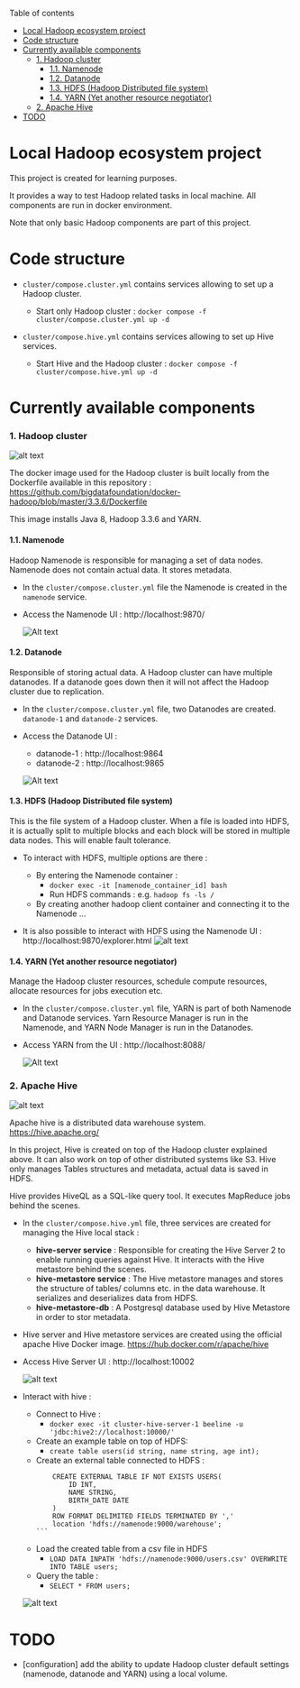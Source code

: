 Table of contents

- [Local Hadoop ecosystem project](#local-hadoop-ecosystem-project)
- [Code structure](#code-structure)
- [Currently available components](#currently-available-components)
    - [1. Hadoop cluster](#1-hadoop-cluster)
      - [1.1. Namenode](#11-namenode)
      - [1.2. Datanode](#12-datanode)
      - [1.3. HDFS (Hadoop Distributed file system)](#13-hdfs-hadoop-distributed-file-system)
      - [1.4. YARN (Yet another resource negotiator)](#14-yarn-yet-another-resource-negotiator)
    - [2. Apache Hive](#2-apache-hive)
- [TODO](#todo)


# Local Hadoop ecosystem project

This project is created for learning purposes. 

It provides a way to test Hadoop related tasks in local machine. All components are run in docker environment.

Note that only basic Hadoop components are part of this project.

# Code structure

* `cluster/compose.cluster.yml` contains services allowing to set up a Hadoop cluster.
    * Start only Hadoop cluster : `docker compose -f cluster/compose.cluster.yml up -d`
    
* `cluster/compose.hive.yml` contains services allowing to set up Hive services.
    * Start Hive and the Hadoop cluster : `docker compose -f cluster/compose.hive.yml up -d`


# Currently available components

### 1. Hadoop cluster

 ![alt text](doc/hadoop-cluster-archi.png?)

The docker image used for the Hadoop cluster is built locally from the Dockerfile available in this repository : https://github.com/bigdatafoundation/docker-hadoop/blob/master/3.3.6/Dockerfile

This image installs Java 8, Hadoop 3.3.6 and YARN.

#### 1.1. Namenode


Hadoop Namenode is responsible for managing a set of data nodes. Namenode does not contain actual data. It stores metadata.

* In the `cluster/compose.cluster.yml` file the Namenode is created in the `namenode` service.
* Access the Namenode UI : http://localhost:9870/

    ![Alt text](doc/namenode-ui.png)


#### 1.2. Datanode

Responsible of storing actual data. A Hadoop cluster can have multiple datanodes. If a datanode goes down then it will not affect the Hadoop cluster due to replication.

* In the `cluster/compose.cluster.yml` file, two Datanodes are created. `datanode-1` and `datanode-2` services.
* Access the Datanode UI : 
    * datanode-1 : http://localhost:9864
    * datanode-2 : http://localhost:9865

    ![Alt text](doc/datanode-ui.png)


#### 1.3. HDFS (Hadoop Distributed file system)

This is the file system of a Hadoop cluster. When a file is loaded into HDFS, it is actually split to multiple blocks and each block will be stored in multiple data nodes.
This will enable fault tolerance.

* To interact with HDFS, multiple options are there : 
    * By entering the Namenode container :
        * `docker exec -it [namenode_container_id] bash`
        * Run HDFS commands : e.g. `hadoop fs -ls /`
    * By creating another hadoop client container and connecting it to the Namenode ...

* It is also possible to interact with HDFS using the Namenode UI : http://localhost:9870/explorer.html
    ![alt text](doc/hdfs-exporer-ui.png)

#### 1.4. YARN (Yet another resource negotiator)

Manage the Hadoop cluster resources, schedule compute resources, allocate resources for jobs execution etc. 

* In the `cluster/compose.cluster.yml` file, YARN is part of both Namenode and Datanode services. Yarn Resource Manager is run in the Namenode, and YARN Node Manager is run in the Datanodes.
* Access YARN from the UI : http://localhost:8088/

    ![Alt text](doc/yarn-ui.png)

### 2. Apache Hive

![alt text](doc/hive-archi.png?)

Apache hive is a distributed data warehouse system. https://hive.apache.org/

In this project, Hive is created on top of the Hadoop cluster explained above. It can also work on top of other distributed systems like S3.
Hive only manages Tables structures and metadata, actual data is saved in HDFS.

Hive provides HiveQL as a SQL-like query tool. It executes MapReduce jobs behind the scenes.

* In the `cluster/compose.hive.yml` file, three services are created for managing the Hive local stack : 
    * **hive-server service** : Responsible for creating the Hive Server 2 to enable running queries against Hive. It interacts with the Hive metastore behind the scenes.
    * **hive-metastore service** : The Hive metastore manages and stores the structure of tables/ columns etc. in the data warehouse. It serializes and deserializes data from HDFS.
    * **hive-metastore-db** : A Postgresql database used by Hive Metastore in order to stor metadata.

* Hive server and Hive metastore services are created using the official apache Hive Docker image. https://hub.docker.com/r/apache/hive

* Access Hive Server UI : http://localhost:10002

    ![alt text](doc/hive-server-ui.png?)

* Interact with hive :
    * Connect to Hive : 
        * `docker exec -it cluster-hive-server-1 beeline -u 'jdbc:hive2://localhost:10000/'`
    * Create an example table on top of HDFS:
        * `create table users(id string, name string, age int);`
    * Create an external table connected to HDFS : 
        ````
            CREATE EXTERNAL TABLE IF NOT EXISTS USERS(
                ID INT,
                NAME STRING,
                BIRTH_DATE DATE
            )
            ROW FORMAT DELIMITED FIELDS TERMINATED BY ','
            location 'hdfs://namenode:9000/warehouse';
        ```
    * Load the created table from a csv file in HDFS
        * `LOAD DATA INPATH 'hdfs://namenode:9000/users.csv' OVERWRITE INTO TABLE users;`
    * Query the table :
        * `SELECT * FROM users;`

    ![alt text](doc/hive-hdfs-interaction.png)
    
# TODO

* [configuration] add the ability to update Hadoop cluster default settings (namenode, datanode and YARN) using a local volume.
 